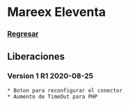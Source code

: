 # Mareex Eleventa

### [Regresar](https://jarscr.github.io/mareex/home#release)

## Liberaciones
### Version 1 R1 2020-08-25
````
* Boton para reconfigurar el conector
* Aumento de TimeOut para PHP
````


